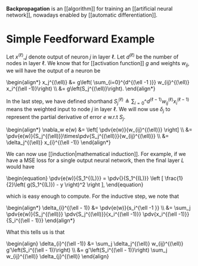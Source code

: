 **Backpropagation** is an [[algorithm]] for training an [[artificial neural network]], nowadays enabled by [[automatic differentiation]].


# Simple Feedforward Example

Let $x^{(\ell)}\_j$ denote output of neuron $j$ in layer $\ell$. Let $d^{(\ell)}$ be the number of nodes in layer $\ell$. We know that for [[activation function]] $g$ and weights $w_{ij}$, we will have the output of a neuron be

\begin{align\*}
x_j^{(\ell)} &= g\left( \sum_{i=0}\^{d^{(\ell -1 )}} w_{ij}^{(\ell)} x_i^{(\ell -1)}\right) \\\\
&= g\left(S_j^{(\ell)}\right).
\end{align\*}

In the last step, we have defined shorthand $S_j^{(\ell)} \triangleq \sum_{i=0}\^{d^{(\ell -1 )}} w_{ij}^{(\ell)} x_i^{(\ell -1)}$ means the weighted input to node $j$ in layer $\ell$. We will now use $\delta_j$ to represent the partial derivative of error $e$ w.r.t $S_j$.

\begin{align\*}
\nabla_w e(w) &= \left[ \pdv{e(w)}{w_{ij}^{(\ell)}} \right] \\\\
&= \pdv{e(w)}{S_j\^{(\ell)}}\times\pdv{S_j\^{(\ell)}}{w_{ij}^{(\ell)}} \\\\
&= \delta_j^{(\ell)} x_{i}^{(\ell -1)}
\end{align\*}

We can now use [[induction|mathematical induction]]. For example, if we have a MSE loss for a single output neural network, then the final layer $L$ would have

\begin{equation}
\pdv{e(w)}{S_1^{(L)}} = \pdv{}{S_1^{(L)}} \left [ \frac{1}{2}\left( g(S_1^{(L)}) - y \right)^2 \right ],
\end{equation}

which is easy enough to compute. For the inductive step, we note that

\begin{align\*}
\delta_{i}^{(\ell - 1)} &= \pdv{e(w)}{s_i^{\ell -1 }}  \\\\
&= \sum_j \pdv{e(w)}{S_j^{(\ell)}} \pdv{S_j\^{(\ell)}}{x_i^{(\ell -1)}} \pdv{x_i^{(\ell -1)}}{S_i^{(\ell - 1)}}
\end{align\*}

What this tells us is that

\begin{align}
\delta_{i}^{(\ell -1)} &= \sum_j \delta_j^{(\ell)} w_{ij}^{(\ell)} g'\left(S_i^{(\ell - 1)}\right) \\\\
&= g'\left(S_i^{(\ell - 1)}\right) \sum_j w_{ij}^{(\ell)} \delta_{j}^{(\ell)}
\end{align}